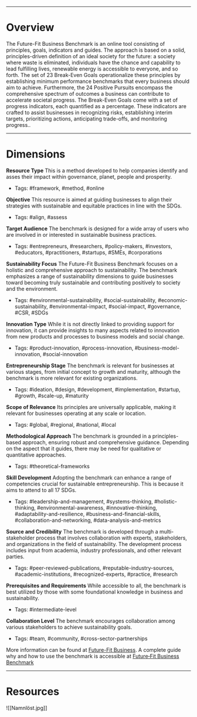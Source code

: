 ___
# Overview
The Future-Fit Business Benchmark is an online tool consisting of principles, goals, indicators and guides. The approach is based on a solid, principles-driven definition of an ideal society for the future: a society where waste is eliminated, individuals have the chance and capability to lead fulfilling lives, renewable energy is accessible to everyone, and so forth. The set of 23 Break-Even Goals operationalize these principles by establishing minimum performance benchmarks that every business should aim to achieve. Furthermore, the 24 Positive Pursuits encompass the comprehensive spectrum of outcomes a business can contribute to accelerate societal progress. The Break-Even Goals come with a set of progress indicators, each quantified as a percentage. These indicators are crafted to assist businesses in recognizing risks, establishing interim targets, prioritizing actions, anticipating trade-offs, and monitoring progress..

___
# Dimensions

**Resource Type**
This is a method developed to help companies identify and asses their impact within governance, planet, people and prosperity.
- Tags: #framework, #method, #online 

**Objective**
This resource is aimed at guiding businesses to align their strategies with sustainable and equitable practices in line with the SDGs.
- Tags: #align, #assess

**Target Audience**
The benchmark is designed for a wide array of users who are involved in or interested in sustainable business practices.
- Tags: #entrepreneurs, #researchers, #policy-makers, #investors, #educators, #practitioners, #startups, #SMEs, #corporations

**Sustainability Focus**
The Future-Fit Business Benchmark focuses on a holistic and comprehensive approach to sustainability. The benchmark emphasizes a range of sustainability dimensions to guide businesses toward becoming truly sustainable and contributing positively to society and the environment.
- Tags: #environmental-sustainability, #social-sustainability, #economic-sustainability, #environmental-impact, #social-impact, #governance, #CSR, #SDGs

**Innovation Type**
While it is not directly linked to providing support for innovation, it can provide insights to many aspects related to innovation from new products and processes to business models and social change.
- Tags: #product-innovation, #process-innovation, #business-model-innovation, #social-innovation

**Entrepreneurship Stage**
The benchmark is relevant for businesses at various stages, from initial concept to growth and maturity, although the benchmark is more relevant for existing organizations.
- Tags: #ideation, #design, #development, #implementation, #startup, #growth, #scale-up, #maturity

**Scope of Relevance**
Its principles are universally applicable, making it relevant for businesses operating at any scale or location.
- Tags: #global, #regional, #national, #local

**Methodological Approach**
The benchmark is grounded in a principles-based approach, ensuring robust and comprehensive guidance. Depending on the aspect that it guides, there may be need for qualitative or quantitative approaches.
- Tags: #theoretical-frameworks

**Skill Development**
Adopting the benchmark can enhance a range of competencies crucial for sustainable entrepreneurship. This is because it aims to attend to all 17 SDGs.
- Tags: #leadership-and-management, #systems-thinking, #holistic-thinking, #environmental-awareness, #innovative-thinking, #adaptability-and-resilience, #business-and-financial-skills, #collaboration-and-networking, #data-analysis-and-metrics

**Source and Credibility**
The benchmark is developed through a multi-stakeholder process that involves collaboration with experts, stakeholders, and organizations in the field of sustainability. The development process includes input from academia, industry professionals, and other relevant parties.
- Tags: #peer-reviewed-publications, #reputable-industry-sources, #academic-institutions, #recognized-experts, #practice, #research

**Prerequisites and Requirements**
While accessible to all, the benchmark is best utilized by those with some foundational knowledge in business and sustainability.
- Tags: #intermediate-level

**Collaboration Level**
The benchmark encourages collaboration among various stakeholders to achieve sustainability goals.
- Tags: #team, #community, #cross-sector-partnerships

More information can be found at [Future-Fit Business](https://futurefitbusiness.org/explore-the-benchmark-and-key-concepts/). A complete guide why and how to use the benchmark is accessible at [Future‑Fit Business Benchmark](https://benchmark.futurefitbusiness.org/mg.html)

___
# Resources

![[Namnlöst.jpg]]
